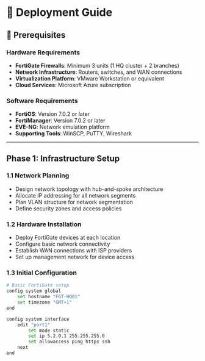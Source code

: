 # 🚀 Deployment Guide

## 📌 Prerequisites

### Hardware Requirements
- **FortiGate Firewalls**: Minimum 3 units (1 HQ cluster + 2 branches)  
- **Network Infrastructure**: Routers, switches, and WAN connections  
- **Virtualization Platform**: VMware Workstation or equivalent  
- **Cloud Services**: Microsoft Azure subscription  

### Software Requirements
- **FortiOS**: Version 7.0.2 or later  
- **FortiManager**: Version 7.0.2 or later  
- **EVE-NG**: Network emulation platform  
- **Supporting Tools**: WinSCP, PuTTY, Wireshark  

---

## Phase 1: Infrastructure Setup

### 1.1 Network Planning
- Design network topology with hub-and-spoke architecture  
- Allocate IP addressing for all network segments  
- Plan VLAN structure for network segmentation  
- Define security zones and access policies  

### 1.2 Hardware Installation
- Deploy FortiGate devices at each location  
- Configure basic network connectivity  
- Establish WAN connections with ISP providers  
- Set up management network for device access  

### 1.3 Initial Configuration
```bash
# Basic FortiGate setup
config system global
    set hostname "FGT-HQ01"
    set timezone "GMT+1"
end

config system interface
    edit "port1"
        set mode static
        set ip 5.2.0.1 255.255.255.0
        set allowaccess ping https ssh
    next
end
```

